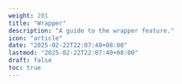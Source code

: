 ```yaml
---
weight: 201
title: "Wrapper"
description: "A guide to the wrapper feature."
icon: "article"
date: "2025-02-22T22:07:40+08:00"
lastmod: "2025-02-22T22:07:40+08:00"
draft: false
toc: true
---
```

